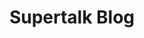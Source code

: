 ---
layout: child_layout/blog
title: Supertalk Blog
permalink: /blog/
hero: /assets/img/content/hero/hero-6.jpg
---